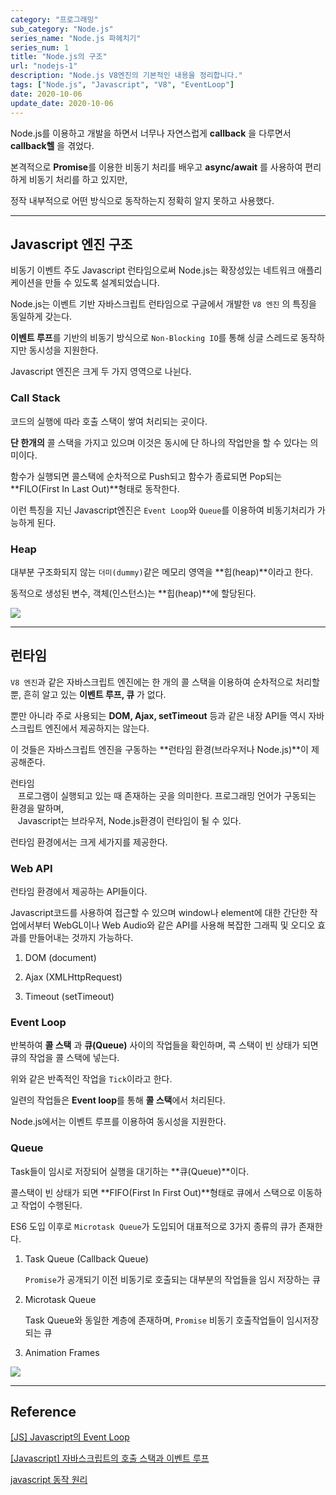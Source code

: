 ```yaml
---
category: "프로그래밍"
sub_category: "Node.js"
series_name: "Node.js 파헤치기"
series_num: 1
title: "Node.js의 구조"
url: "nodejs-1"
description: "Node.js V8엔진의 기본적인 내용을 정리합니다."
tags: ["Node.js", "Javascript", "V8", "EventLoop"]
date: 2020-10-06
update_date: 2020-10-06
---
```


Node.js를 이용하고 개발을 하면서 너무나 자연스럽게 **callback** 을 다루면서 **callback헬** 을 겪었다.

본격적으로 **Promise**를 이용한 비동기 처리를 배우고 **async/await** 를 사용하여 편리하게 비동기 처리를 하고 있지만,

정작 내부적으로 어떤 방식으로 동작하는지 정확히 알지 못하고 사용했다.

***

## Javascript 엔진 구조

<span class="callout">
비동기 이벤트 주도 Javascript 런타임으로써 Node.js는 확장성있는 네트워크 애플리케이션을 만들 수 있도록 설계되었습니다.
</span>

Node.js는 이벤트 기반 자바스크립트 런타임으로 구글에서 개발한 `V8 엔진` 의 특징을 동일하게 갖는다.

**이벤트 루프**를 기반의 비동기 방식으로 `Non-Blocking IO`를 통해 싱글 스레드로 동작하지만 동시성을 지원한다.

Javascript 엔진은 크게 두 가지 영역으로 나뉜다.

### Call Stack

코드의 실행에 따라 호출 스택이 쌓여 처리되는 곳이다. 

**단 한개의** 콜 스택을 가지고 있으며 이것은 <span class="em red">동시에 단 하나의 작업만을 할 수 있다는 의미이다.</span>

함수가 실행되면 콜스택에 순차적으로 Push되고 함수가 종료되면 Pop되는 **FILO(First In Last Out)**형태로 동작한다.

이런 특징을 지닌 Javascript엔진은 `Event Loop`와 `Queue`를 이용하여 비동기처리가 가능하게 된다.

### Heap

대부분 구조화되지 않는 `더미(dummy)`같은 메모리 영역을 **힙(heap)**이라고 한다.

동적으로 생성된 변수, 객체(인스턴스)는 **힙(heap)**에 할당된다. 

![](https://www.notion.so/image/https%3A%2F%2Fs3-us-west-2.amazonaws.com%2Fsecure.notion-static.com%2F2927c772-b3ff-4fa0-bd0f-5905ee861e44%2Fjs-engine-structure.png?table=block&id=79a25445-ffc4-4519-a42b-cde943c1761e&width=2950&userId=038a9d8a-4e75-4deb-a374-ed6ff93980c6&cache=v2)

***

## 런타임

`V8 엔진`과 같은 자바스크립트 엔진에는 한 개의 콜 스택을 이용하여 순차적으로 처리할 뿐, 흔히 알고 있는 **이벤트 루프, 큐** 가 없다. 

뿐만 아니라 주로 사용되는 **DOM, Ajax, setTimeout** 등과 같은 내장 API들 역시 자바스크립트 엔진에서 제공하지는 않는다.

이 것들은 자바스크립트 엔진을 구동하는 **런타임 환경(브라우저나 Node.js)**이 제공해준다.

<span class="callout">
런타임<br>
&nbsp;&nbsp;&nbsp;프로그램이 실행되고 있는 때 존재하는 곳을 의미한다. 프로그래밍 언어가 구동되는 환경을 말하며,<br>
&nbsp;&nbsp;&nbsp;Javascript는 브라우저, Node.js환경이 런타임이 될 수 있다. </span>

런타임 환경에서는 크게 세가지를 제공한다.

### Web API

런타임 환경에서 제공하는 API들이다.

Javascript코드를 사용하여 접근할 수 있으며 window나 element에 대한 간단한 작업에서부터 WebGL이나 Web Audio와 같은 API를 사용해 복잡한 그래픽 및 오디오 효과를 만들어내는 것까지 가능하다.

1. DOM (document)

2. Ajax (XMLHttpRequest)

3. Timeout (setTimeout)

### Event Loop

반복하여 **콜 스택** 과 **큐(Queue)** 사이의 작업들을 확인하며, 콕 스택이 빈 상태가 되면 큐의 작업을 콜 스택에 넣는다.

위와 같은 반족적인 작업을 `Tick`이라고 한다.

일련의 작업들은 **Event loop**를 통해 **콜 스택**에서 처리된다.

Node.js에서는 이벤트 루프를 이용하여 동시성을 지원한다.

### Queue

Task들이 임시로 저장되어 실행을 대기하는 **큐(Queue)**이다.

콜스택이 빈 상태가 되면 **FIFO(First In First Out)**형태로 큐에서 스택으로 이동하고 작업이 수행된다.

ES6 도입 이후로 `Microtask Queue`가 도입되어 대표적으로 3가지 종류의 큐가 존재한다.

1. Task Queue (Callback Queue)

   `Promise`가 공개되기 이전 비동기로 호출되는 대부분의 작업들을 임시 저장하는 큐
   
2. Microtask Queue

   Task Queue와 동일한 계층에 존재하며, `Promise` 비동기 호출작업들이 임시저장되는 큐
   
3. Animation Frames

![](https://www.notion.so/image/https%3A%2F%2Fs3-us-west-2.amazonaws.com%2Fsecure.notion-static.com%2F80564363-c1a2-49a1-88b0-8b2ab5582d50%2Fqueu.png?table=block&id=475af1fa-6e5f-4499-9468-9ac53f5e718b&width=2950&userId=038a9d8a-4e75-4deb-a374-ed6ff93980c6&cache=v2)

***

## Reference

<span class="reference">

[[JS] Javascript의 Event Loop](https://asfirstalways.tistory.com/362)

[[Javascript] 자바스크립트의 호출 스택과 이벤트 루프](https://iamsjy17.github.io/javascript/2019/07/20/how-to-works-js.html)

[javascript 동작 원리](https://velog.io/@namezin/javascript-%EB%8F%99%EC%9E%91-%EC%9B%90%EB%A6%AC)

</span>
